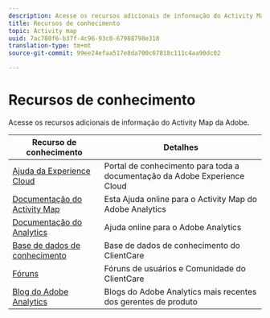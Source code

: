 ```yaml
---
description: Acesse os recursos adicionais de informação do Activity Map da Adobe.
title: Recursos de conhecimento
topic: Activity map
uuid: 7ac780f6-b37f-4c96-93c0-67988798e318
translation-type: tm+mt
source-git-commit: 99ee24efaa517e8da700c67818c111c4aa90dc02

---
```



# Recursos de conhecimento

Acesse os recursos adicionais de informação do Activity Map da Adobe.

| Recurso de conhecimento | Detalhes |
|---|---|
| [Ajuda da Experience Cloud](https://helpx.adobe.com/support/experience-cloud.html) | Portal de conhecimento para toda a documentação da Adobe Experience Cloud |
| [Documentação do Activity Map ](/help/analyze/activity-map/activity-map.md) | Esta Ajuda online para o Activity Map do Adobe Analytics |
| [Documentação do Analytics](/help/landing/home.md) | Ajuda online para o Adobe Analytics |
| [Base de dados de conhecimento](https://helpx.adobe.com/support/analytics.html) | Base de dados de conhecimento do ClientCare |
| [Fóruns](https://forums.adobe.com/community/experience-cloud/analytics-cloud/analytics) | Fóruns de usuários e Comunidade do ClientCare |
| [Blog do Adobe Analytics](https://blogs.adobe.com/digitalmarketing/analytics/) | Blogs do Adobe Analytics mais recentes dos gerentes de produto |
